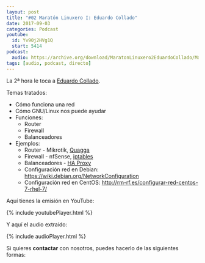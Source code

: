 ```yaml
---
layout: post
title: "#02 Maratón Linuxero I: Eduardo Collado"
date: 2017-09-03
categories: Podcast
youtube:
  id: Yv90j2HVg1Q
  start: 5414
podcast:
  audio: https://archive.org/download/MaratonLinuxero2EduardoCollado/Marat%C3%B3n%20Linuxero%202%20Eduardo%20Collado
tags: [audio, podcast, directo]
---
```

La 2ª hora le toca a [Eduardo Collado](https://www.eduardocollado.com/).

Temas tratados:
* Cómo funciona una red
* Cómo GNU/Linux nos puede ayudar
* Funciones:
  * Router
  * Firewall
  * Balanceadores
* Ejemplos:
  * Router - Mikrotik, [Quagga](https://www.eduardocollado.com/2016/05/09/instalacion-de-quagga-en-debian/)
  * Firewall - nfSense, [iptables](https://wiki.archlinux.org/index.php/Iptables_(Espa%C3%B1ol))
  * Balanceadores - [HA Proxy](https://haproxy.debian.net/)
  * Configuración red en Debian: <https://wiki.debian.org/NetworkConfiguration>  
  * Configuración red en CentOS: <http://rm-rf.es/configurar-red-centos-7-rhel-7/>  

Aquí tienes la emisión en YouTube:

{% include youtubePlayer.html %}

Y aquí el audio extraído:

{% include audioPlayer.html %}

Si quieres **contactar** con nosotros, puedes hacerlo de las siguientes formas:
